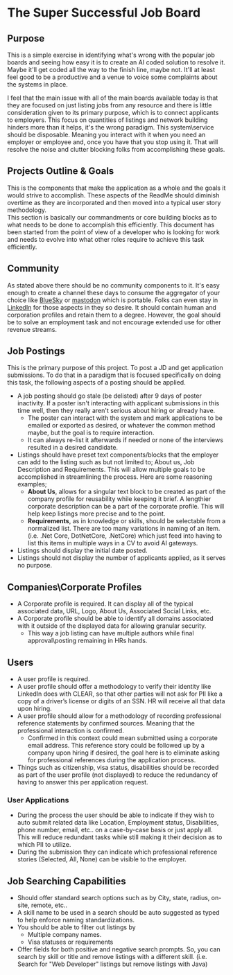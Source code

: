 # The Super Successful Job Board

## Purpose

This is a simple exercise in identifying what's wrong with the popular job boards and seeing how easy it is to create an AI coded solution to resolve it.  Maybe it'll get coded all the way to the finish line, maybe not. It'll at least feel good to be a productive and a venue to voice some complaints about the systems in place.  

I feel that the main issue with all of the main boards available today is that they are focused on just listing jobs from any resource and there is little consideration given to its primary purpose, which is to connect applicants to employers.  This focus on quantities of listings and network building hinders more than it helps, it's the wrong paradigm. This system\service should be disposable.  Meaning you interact with it when you need an employer or employee and, once you have that you stop using it. That will resolve the noise and clutter blocking folks from accomplishing these goals.

## Projects Outline & Goals

This is the components that make the application as a whole and the goals it would strive to accomplish.  These aspects of the ReadMe should diminish overtime as they are incorporated and then moved into a typical user story methodology.  
This section is basically our commandments or core building blocks as to what needs to be done to accomplish this efficiently.  This document has been started from the point of view of a developer who is looking for work and needs to evolve into what other roles require to achieve this task efficiently.

## Community

As stated above there should be no community components to it.  It's easy enough to create a channel these days to consume the aggregator of your choice like [BlueSky](https://bsky.app/) or [mastodon](https://mastodon.social/) which is portable.  Folks can even stay in [LinkedIn](https://www.linkedin.com/) for those aspects in they so desire.  It should contain human and corporation profiles and retain them to a degree.  However, the goal should be to solve an employment task and not encourage extended use for other revenue streams.

## Job Postings

This is the primary purpose of this project. To post a JD and get application submissions.  To do that in a paradigm that is focused specifically on doing this task, the following aspects of a posting should be applied.

* A job posting should go stale (be delisted) after 9 days of poster inactivity.  If a poster isn't interacting with applicant submissions in this time well, then they really aren't serious about hiring or already have.
  * The poster can interact with the system and mark applications to be emailed or exported as desired, or whatever the common method maybe, but the goal is to require interaction.
  * It can always re-list it afterwards if needed or none of the interviews resulted in a desired candidate.
* Listings should have preset text components/blocks that the employer can add to the listing such as but not limited to; About us, Job Description and Requirements. This will allow multiple goals to be accomplished in streamlining the process. Here are some reasoning examples;
  * **About Us**, allows for a singular text block to be created as part of the company profile for reusability while keeping it brief.  A lengthier corporate description can be a part of the corporate profile.  This will help keep listings more precise and to the point.
  * **Requirements**, as in knowledge or skills, should be selectable from a normalized list. There are too many variations in naming of an item. (i.e. .Net Core, DotNetCore, .NetCore) which just feed into having to list this items in multiple ways in a CV to avoid AI gateways.
* Listings should display the initial date posted.
* Listings should not display the number of applicants applied, as it serves no purpose.

## Companies\Corporate Profiles

* A Corporate profile is required.  It can display all of the typical associated data, URL, Logo, About Us, Associated Social Links, etc.
* A Corporate profile should be able to identify all domains associated with it outside of the displayed data for allowing granular security.
  * This way a job listing can have multiple authors while final approval\posting remaining in HRs hands.
  
## Users

* A user profile is required.
* A user profile should offer a methodology to verify their identity like LinkedIn does with CLEAR, so that other parties will not ask for PII like a copy of a driver’s license or digits of an SSN.  HR will receive all that data upon hiring.
* A user profile should allow for a methodology of recording professional reference statements by confirmed sources.  Meaning that the professional interaction is confirmed.
  * Confirmed in this context could mean submitted using a corporate email address. This reference story could be followed up by a company upon hiring if desired, the goal here is to eliminate asking for professional references during the application process.
* Things such as citizenship, visa status, disabilities should be recorded as part of the user profile (not displayed) to reduce the redundancy of having to answer this per application request.
  
### User Applications

* During the process the user should be able to indicate if they wish to auto submit related data like Location, Employment status, Disabilities, phone number, email, etc.. on a case-by-case basis or just apply all. This will reduce redundant tasks while still making it their decision as to which PII to utilize.
* During the submission they can indicate which professional reference stories (Selected, All, None) can be visible to the employer.  

## Job Searching Capabilities

* Should offer standard search options such as by City, state, radius, on-site, remote, etc..
* A skill name to be used in a search should be auto suggested as typed to help enforce naming standardizations.
* You should be able to filter out listings by
  * Multiple company names.
  * Visa statuses or requirements
* Offer fields for both positive and negative search prompts. So, you can search by skill or title and remove listings with a different skill. (i.e. Search for "Web Developer" listings but remove listings with Java)

